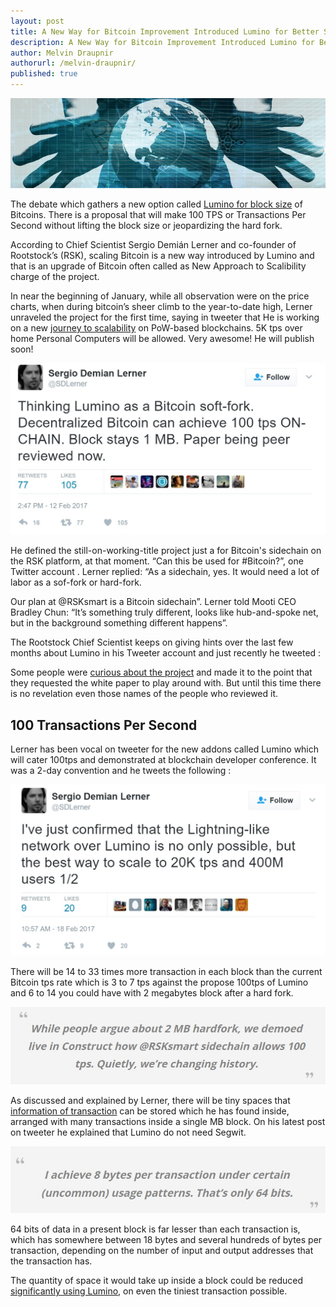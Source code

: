 ```yaml
---
layout: post
title: A New Way for Bitcoin Improvement Introduced Lumino for Better Scalability 
description: A New Way for Bitcoin Improvement Introduced Lumino for Better Scalability 
author: Melvin Draupnir
authorurl: /melvin-draupnir/
published: true
---
```


<p><center><img src="/images/lumino.jpg" alt="Lumino for Better Scalability"/></center></p>

<p>The debate which gathers a new option called <a href="/thirty-six-bitcoin-exchanges-stopped-their-operation/">Lumino for block size</a> of Bitcoins. There is a proposal that will make 100 TPS or Transactions Per Second without lifting the block size or jeopardizing the hard fork.</p>

<p>According to Chief Scientist Sergio Demián Lerner and co-founder of Rootstock’s (RSK), scaling Bitcoin is a new way introduced by Lumino and that is an upgrade of Bitcoin often called as New Approach to Scalibility charge of the project.</p>

<p>In near the beginning of January,  while all observation were on the price charts, when during bitcoin’s sheer climb to the year-to-date high, Lerner unraveled  the project for the first time, saying in tweeter  that  He is working on a new <a href="/the-first-twenty-bitcoin-documentaries/">journey to scalability</a> on PoW-based blockchains. 5K tps over home Personal Computers will be allowed. Very awesome! He will publish soon!</p>

<p><center><img src="/images/lerner-tweet-1.jpg" alt="Lumino for Better Scalability"/></center></p>

<p>He defined the still-on-working-title project just a for Bitcoin's sidechain on the RSK platform, at that moment. “Can this be used for #Bitcoin?”, one Twitter account . Lerner replied: “As a sidechain, yes. It would need a lot of labor as a sof-fork or hard-fork.</p>

<p>Our plan at @RSKsmart is a Bitcoin sidechain”. Lerner told Mooti CEO Bradley Chun: “It’s something truly different, looks like hub-and-spoke net, but in the background something different happens”.</p>

<p>The Rootstock Chief Scientist keeps on giving hints over the last few months about Lumino in his Tweeter account and just recently he tweeted :</p>

<p>Some people were <a href="/how-an-etf-approval-could-impact-bitcoins-price-charts/">curious about the  project</a> and made it to the point that they requested the white paper to play around with. But until this time there is no revelation even those names of the people who reviewed it.</p>

<h2>100 Transactions Per Second</h2>

<p>Lerner has been vocal on tweeter for the new addons called Lumino which will cater 100tps and demonstrated at blockchain developer conference. It was a 2-day convention and he tweets the following :</p>

<p><center><img src="/images/lerner-tweet-2.jpg" alt="Lumino for Better Scalability"/></center></p>

<p>There will be 14 to 33 times more transaction in each block than the current Bitcoin tps rate which is 3 to 7 tps against the propose 100tps of Lumino and 6 to 14 you could have with 2 megabytes block after a hard fork.</p>

<p><center><img src="/images/lerner-2mb-hardfork.jpg" alt="Lumino for Better Scalability"/></center></p>

<p>As discussed and explained by Lerner, there will be tiny spaces that <a href="/bitcoin-gambling-investments-312/">information of transaction</a> can be stored which he has found inside, arranged with many transactions inside a single MB block. On his latest post on tweeter he explained that Lumino do not need Segwit.</p>

<p><center><img src="/images/lerner-8-bytes.jpg" alt="Lumino for Better Scalability"/></center></p>

<p>64 bits of data in a present block is far lesser than each transaction is, which has somewhere between 18 bytes and several hundreds of bytes per transaction, depending on the number of input and output addresses that the transaction has. </p>

<p>The quantity of space it would take up inside a block could be reduced <a href="/bitcoin-gambling-investments-212/">significantly using Lumino</a>, on even the tiniest transaction possible.</p>
